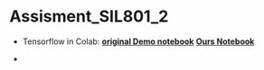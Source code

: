 # Assisment_SIL801_2

* Tensorflow in Colab: 
  **[original Demo notebook](https://colab.research.google.com/github/luxonis/depthai-ml-training/blob/master/colab-notebooks/Easy_Object_Detection_With_Custom_Data_Demo_Training.ipynb#scrollTo=pH1x08R-yM-L)**
  **[Ours Notebook](https://colab.research.google.com/drive/19HAwO4ph2S-EETkpKAfQfQKDaP6oblLQ?usp=sharing)** 

* 


